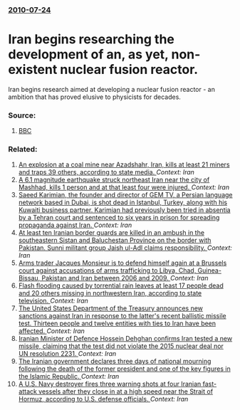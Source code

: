 ### [2010-07-24](/news/2010/07/24/index.md)

# Iran begins researching the development of an, as yet, non-existent nuclear fusion reactor. 

Iran begins research aimed at developing a nuclear fusion reactor - an ambition that has proved elusive to physicists for decades.


### Source:

1. [BBC](http://www.bbc.co.uk/news/world-middle-east-10749405)

### Related:

1. [An explosion at a coal mine near Azadshahr, Iran, kills at least 21 miners and traps 39 others, according to state media. ](/news/2017/05/3/an-explosion-at-a-coal-mine-near-azadshahr-iran-kills-at-least-21-miners-and-traps-39-others-according-to-state-media.md) _Context: Iran_
2. [A 6.1 magnitude earthquake struck northeast Iran near the city of Mashhad, kills 1 person and at that least four were injured. ](/news/2017/04/5/a-6-1-magnitude-earthquake-struck-northeast-iran-near-the-city-of-mashhad-kills-1-person-and-at-that-least-four-were-injured.md) _Context: Iran_
3. [Saeed Karimian, the founder and director of GEM TV, a Persian language network based in Dubai, is shot dead in Istanbul, Turkey, along with his Kuwaiti business partner. Karimian had previously been tried in absentia by a Tehran court and sentenced to six years in prison for spreading propaganda against Iran. ](/news/2017/04/30/saeed-karimian-the-founder-and-director-of-gem-tv-a-persian-language-network-based-in-dubai-is-shot-dead-in-istanbul-turkey-along-with.md) _Context: Iran_
4. [At least ten Iranian border guards are killed in an ambush in the southeastern Sistan and Baluchestan Province on the border with Pakistan. Sunni militant group Jaish ul-Adl claims responsibility. ](/news/2017/04/26/at-least-ten-iranian-border-guards-are-killed-in-an-ambush-in-the-southeastern-sistan-and-baluchestan-province-on-the-border-with-pakistan.md) _Context: Iran_
5. [Arms trader Jacques Monsieur is to defend himself again at a Brussels court against accusations of arms trafficking to Libya, Chad, Guinea-Bissau, Pakistan and Iran between 2006 and 2009. ](/news/2017/04/21/arms-trader-jacques-monsieur-is-to-defend-himself-again-at-a-brussels-court-against-accusations-of-arms-trafficking-to-libya-chad-guinea-b.md) _Context: Iran_
6. [Flash flooding caused by torrential rain leaves at least 17 people dead and 20 others missing in northwestern Iran, according to state television. ](/news/2017/04/15/flash-flooding-caused-by-torrential-rain-leaves-at-least-17-people-dead-and-20-others-missing-in-northwestern-iran-according-to-state-telev.md) _Context: Iran_
7. [The United States Department of the Treasury announces new sanctions against Iran in response to the latter's recent ballistic missile test. Thirteen people and twelve entities with ties to Iran have been affected. ](/news/2017/02/3/the-united-states-department-of-the-treasury-announces-new-sanctions-against-iran-in-response-to-the-latter-s-recent-ballistic-missile-test.md) _Context: Iran_
8. [Iranian Minister of Defence Hossein Dehghan confirms Iran tested a new missile, claiming that the test did not violate the 2015 nuclear deal nor UN resolution 2231. ](/news/2017/02/1/iranian-minister-of-defence-hossein-dehghan-confirms-iran-tested-a-new-missile-claiming-that-the-test-did-not-violate-the-2015-nuclear-deal.md) _Context: Iran_
9. [The Iranian government declares three days of national mourning following the death of the former president and one of the key figures in the Islamic Republic. ](/news/2017/01/9/the-iranian-government-declares-three-days-of-national-mourning-following-the-death-of-the-former-president-and-one-of-the-key-figures-in-th.md) _Context: Iran_
10. [A U.S. Navy destroyer fires three warning shots at four Iranian fast-attack vessels after they close in at a high speed near the Strait of Hormuz, according to U.S. defense officials. ](/news/2017/01/9/a-u-s-navy-destroyer-fires-three-warning-shots-at-four-iranian-fast-attack-vessels-after-they-close-in-at-a-high-speed-near-the-strait-of-h.md) _Context: Iran_
